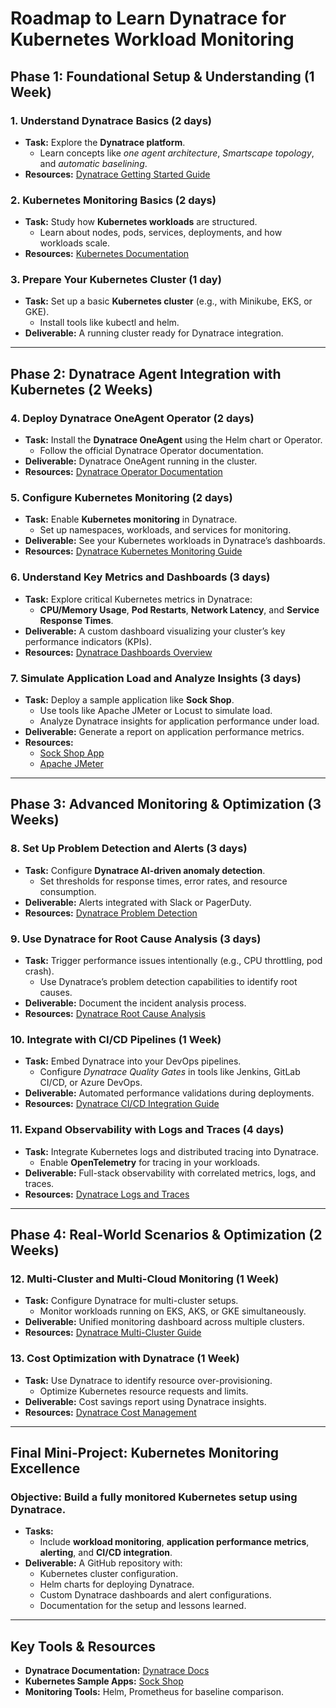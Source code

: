 # **Roadmap to Learn Dynatrace for Kubernetes Workload Monitoring**

## **Phase 1: Foundational Setup & Understanding (1 Week)**

### 1. Understand Dynatrace Basics (2 days)
- **Task:** Explore the **Dynatrace platform**.
  - Learn concepts like *one agent architecture*, *Smartscape topology*, and *automatic baselining*.
- **Resources:** [Dynatrace Getting Started Guide](#)



### 2. Kubernetes Monitoring Basics (2 days)
- **Task:** Study how **Kubernetes workloads** are structured.
  - Learn about nodes, pods, services, deployments, and how workloads scale.
- **Resources:** [Kubernetes Documentation](#)



### 3. Prepare Your Kubernetes Cluster (1 day)
- **Task:** Set up a basic **Kubernetes cluster** (e.g., with Minikube, EKS, or GKE).
  - Install tools like kubectl and helm.
- **Deliverable:** A running cluster ready for Dynatrace integration.

---

## **Phase 2: Dynatrace Agent Integration with Kubernetes (2 Weeks)**

### 4. Deploy Dynatrace OneAgent Operator (2 days)
- **Task:** Install the **Dynatrace OneAgent** using the Helm chart or Operator.
  - Follow the official Dynatrace Operator documentation.
- **Deliverable:** Dynatrace OneAgent running in the cluster.
- **Resources:** [Dynatrace Operator Documentation](#)



### 5. Configure Kubernetes Monitoring (2 days)
- **Task:** Enable **Kubernetes monitoring** in Dynatrace.
  - Set up namespaces, workloads, and services for monitoring.
- **Deliverable:** See your Kubernetes workloads in Dynatrace’s dashboards.
- **Resources:** [Dynatrace Kubernetes Monitoring Guide](#)



### 6. Understand Key Metrics and Dashboards (3 days)
- **Task:** Explore critical Kubernetes metrics in Dynatrace:
  - **CPU/Memory Usage**, **Pod Restarts**, **Network Latency**, and **Service Response Times**.
- **Deliverable:** A custom dashboard visualizing your cluster’s key performance indicators (KPIs).
- **Resources:** [Dynatrace Dashboards Overview](#)



### 7. Simulate Application Load and Analyze Insights (3 days)
- **Task:** Deploy a sample application like **Sock Shop**.
  - Use tools like Apache JMeter or Locust to simulate load.
  - Analyze Dynatrace insights for application performance under load.
- **Deliverable:** Generate a report on application performance metrics.
- **Resources:**
  - [Sock Shop App](#)
  - [Apache JMeter](#)

---

## **Phase 3: Advanced Monitoring & Optimization (3 Weeks)**

### 8. Set Up Problem Detection and Alerts (3 days)
- **Task:** Configure **Dynatrace AI-driven anomaly detection**.
  - Set thresholds for response times, error rates, and resource consumption.
- **Deliverable:** Alerts integrated with Slack or PagerDuty.
- **Resources:** [Dynatrace Problem Detection](#)



### 9. Use Dynatrace for Root Cause Analysis (3 days)
- **Task:** Trigger performance issues intentionally (e.g., CPU throttling, pod crash).
  - Use Dynatrace’s problem detection capabilities to identify root causes.
- **Deliverable:** Document the incident analysis process.
- **Resources:** [Dynatrace Root Cause Analysis](#)



### 10. Integrate with CI/CD Pipelines (1 Week)
- **Task:** Embed Dynatrace into your DevOps pipelines.
  - Configure *Dynatrace Quality Gates* in tools like Jenkins, GitLab CI/CD, or Azure DevOps.
- **Deliverable:** Automated performance validations during deployments.
- **Resources:** [Dynatrace CI/CD Integration Guide](#)



### 11. Expand Observability with Logs and Traces (4 days)
- **Task:** Integrate Kubernetes logs and distributed tracing into Dynatrace.
  - Enable **OpenTelemetry** for tracing in your workloads.
- **Deliverable:** Full-stack observability with correlated metrics, logs, and traces.
- **Resources:** [Dynatrace Logs and Traces](#)

---

## **Phase 4: Real-World Scenarios & Optimization (2 Weeks)**

### 12. Multi-Cluster and Multi-Cloud Monitoring (1 Week)
- **Task:** Configure Dynatrace for multi-cluster setups.
  - Monitor workloads running on EKS, AKS, or GKE simultaneously.
- **Deliverable:** Unified monitoring dashboard across multiple clusters.
- **Resources:** [Dynatrace Multi-Cluster Guide](#)



### 13. Cost Optimization with Dynatrace (1 Week)
- **Task:** Use Dynatrace to identify resource over-provisioning.
  - Optimize Kubernetes resource requests and limits.
- **Deliverable:** Cost savings report using Dynatrace insights.
- **Resources:** [Dynatrace Cost Management](#)

---

## **Final Mini-Project: Kubernetes Monitoring Excellence**

### **Objective:** Build a fully monitored Kubernetes setup using Dynatrace.
- **Tasks:**
  - Include **workload monitoring**, **application performance metrics**, **alerting**, and **CI/CD integration**.
- **Deliverable:** A GitHub repository with:
  - Kubernetes cluster configuration.
  - Helm charts for deploying Dynatrace.
  - Custom Dynatrace dashboards and alert configurations.
  - Documentation for the setup and lessons learned.

---

## **Key Tools & Resources**
- **Dynatrace Documentation:** [Dynatrace Docs](#)
- **Kubernetes Sample Apps:** [Sock Shop](#)
- **Monitoring Tools:** Helm, Prometheus for baseline comparison.
